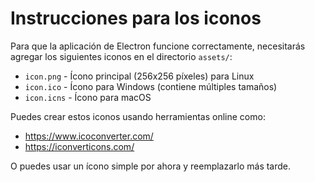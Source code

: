 # Instrucciones para los iconos

Para que la aplicación de Electron funcione correctamente, necesitarás agregar los siguientes iconos en el directorio `assets/`:

- `icon.png` - Ícono principal (256x256 píxeles) para Linux
- `icon.ico` - Ícono para Windows (contiene múltiples tamaños)
- `icon.icns` - Ícono para macOS

Puedes crear estos iconos usando herramientas online como:
- https://www.icoconverter.com/
- https://iconverticons.com/

O puedes usar un ícono simple por ahora y reemplazarlo más tarde.
